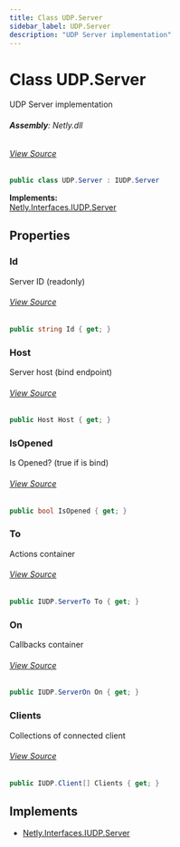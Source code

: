 ```yaml
---
title: Class UDP.Server
sidebar_label: UDP.Server
description: "UDP Server implementation"
---
```

# Class UDP.Server
UDP Server implementation

###### **Assembly**: Netly.dll
###### [View Source](https://github.com/alec1o/Netly/blob/dev/src/udp/UDP.cs#L11)
```csharp title="Declaration"
public class UDP.Server : IUDP.Server
```
**Implements:**  
[Netly.Interfaces.IUDP.Server](../Netly.Interfaces/IUDP.Server)

## Properties
### Id
Server ID (readonly)
###### [View Source](https://github.com/alec1o/Netly/blob/dev/src/udp/partials/UDP.Server.cs#L21)
```csharp title="Declaration"
public string Id { get; }
```
### Host
Server host (bind endpoint)
###### [View Source](https://github.com/alec1o/Netly/blob/dev/src/udp/partials/UDP.Server.cs#L22)
```csharp title="Declaration"
public Host Host { get; }
```
### IsOpened
Is Opened? (true if is bind)
###### [View Source](https://github.com/alec1o/Netly/blob/dev/src/udp/partials/UDP.Server.cs#L23)
```csharp title="Declaration"
public bool IsOpened { get; }
```
### To
Actions container
###### [View Source](https://github.com/alec1o/Netly/blob/dev/src/udp/partials/UDP.Server.cs#L24)
```csharp title="Declaration"
public IUDP.ServerTo To { get; }
```
### On
Callbacks container
###### [View Source](https://github.com/alec1o/Netly/blob/dev/src/udp/partials/UDP.Server.cs#L25)
```csharp title="Declaration"
public IUDP.ServerOn On { get; }
```
### Clients
Collections of connected client
###### [View Source](https://github.com/alec1o/Netly/blob/dev/src/udp/partials/UDP.Server.cs#L26)
```csharp title="Declaration"
public IUDP.Client[] Clients { get; }
```

## Implements

* [Netly.Interfaces.IUDP.Server](../Netly.Interfaces/IUDP.Server)
